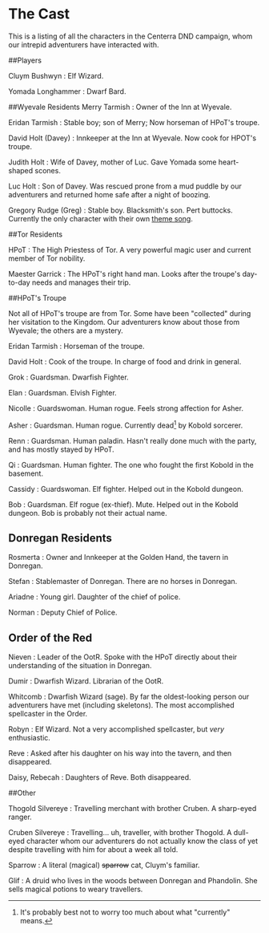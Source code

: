 
<!--Cast-->

# The Cast
This is a listing of all the characters in the Centerra DND campaign, whom our intrepid adventurers have interacted with.

##Players

Cluym Bushwyn
: Elf Wizard.

Yomada Longhammer
: Dwarf Bard.



##Wyevale Residents
Merry Tarmish
: Owner of the Inn at Wyevale.

Eridan Tarmish
: Stable boy; son of Merry; Now horseman of HPoT's troupe.

David Holt (Davey)
: Innkeeper at the Inn at Wyevale. Now cook for HPOT's troupe.

Judith Holt
: Wife of Davey, mother of Luc. Gave Yomada some heart-shaped scones.

Luc Holt
: Son of Davey. Was rescued prone from a mud puddle by our adventurers and returned home safe after a night of boozing.

Gregory Rudge (Greg)
: Stable boy. Blacksmith's son. Pert buttocks. Currently the only character with their own [theme song](https://www.youtube.com/watch?v=wGlBwW7f5HA).


##Tor Residents

HPoT
: The High Priestess of Tor. A very powerful magic user and current member of Tor nobility.

Maester Garrick
: The HPoT's right hand man. Looks after the troupe's day-to-day needs and manages their trip.



##HPoT's Troupe

Not all of HPoT's troupe are from Tor. Some have been "collected" during her visitation to the Kingdom. Our adventurers know about those from Wyevale; the others are a mystery.

Eridan Tarmish
: Horseman of the troupe.

David Holt
: Cook of the troupe. In charge of food and drink in general.

Grok
: Guardsman. Dwarfish Fighter.

Elan
: Guardsman. Elvish Fighter.

Nicolle
: Guardswoman. Human rogue. Feels strong affection for Asher.

Asher
: Guardsman. Human rogue. Currently dead[^means] by Kobold sorcerer.

Renn
: Guardsman. Human paladin. Hasn't really done much with the party, and has mostly stayed by HPoT.

Qi
: Guardsman. Human fighter. The one who fought the first Kobold in the basement.

Cassidy
: Guardswoman. Elf fighter. Helped out in the Kobold dungeon.

Bob
: Guardsman. Elf rogue (ex-thief). Mute. Helped out in the Kobold dungeon. Bob is probably not their actual name. 


## Donregan Residents

Rosmerta
: Owner and Innkeeper at the Golden Hand, the tavern in Donregan.

Stefan
: Stablemaster of Donregan. There are no horses in Donregan.

Ariadne
: Young girl. Daughter of the chief of police.

Norman
: Deputy Chief of Police.


## Order of the Red

Nieven
: Leader of the OotR. Spoke with the HPoT directly about their understanding of the situation in Donregan.

Dumir
: Dwarfish Wizard. Librarian of the OotR. 

Whitcomb
: Dwarfish Wizard (sage). By far the oldest-looking person our adventurers have met (including skeletons). The most accomplished spellcaster in the Order.

Robyn
: Elf Wizard. Not a very accomplished spellcaster, but *very* enthusiastic.

Reve
: Asked after his daughter on his way into the tavern, and then disappeared.

Daisy, Rebecah
: Daughters of Reve. Both disappeared.


##Other

Thogold Silvereye
: Travelling merchant with brother Cruben. A sharp-eyed ranger.

Cruben Silvereye
: Travelling... uh, traveller, with brother Thogold. A dull-eyed character whom our adventurers do not actually know the class of yet despite travelling with him for about a week all told.

Sparrow
: A literal (magical) <strike>sparrow</strike> cat, Cluym's familiar.

Glif
: A druid who lives in the woods between Donregan and Phandolin. She sells magical potions to weary travellers.

[^means]: It's probably best not to worry too much about what "currently" means.
